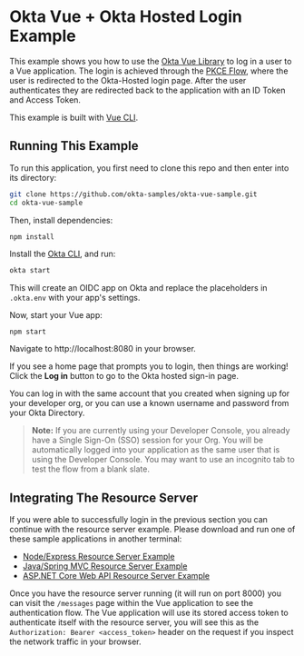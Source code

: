 # Okta Vue + Okta Hosted Login Example

This example shows you how to use the [Okta Vue Library][] to log in a user to a Vue application.  The login is achieved through the [PKCE Flow][], where the user is redirected to the Okta-Hosted login page.  After the user authenticates they are redirected back to the application with an ID Token and Access Token.

This example is built with [Vue CLI][].

## Running This Example

To run this application, you first need to clone this repo and then enter into its directory:

```bash
git clone https://github.com/okta-samples/okta-vue-sample.git
cd okta-vue-sample
```

Then, install dependencies:

```bash
npm install
```

Install the [Okta CLI][], and run:

```bash
okta start
```

This will create an OIDC app on Okta and replace the placeholders in `.okta.env` with your app's settings.

Now, start your Vue app:

```
npm start
```

Navigate to http://localhost:8080 in your browser.

If you see a home page that prompts you to login, then things are working! Click the **Log in** button to go to the Okta hosted sign-in page.

You can log in with the same account that you created when signing up for your developer org, or you can use a known username and password from your Okta Directory.

> **Note:** If you are currently using your Developer Console, you already have a Single Sign-On (SSO) session for your Org. You will be automatically logged into your application as the same user that is using the Developer Console. You may want to use an incognito tab to test the flow from a blank slate.

## Integrating The Resource Server

If you were able to successfully login in the previous section you can continue with the resource server example. Please download and run one of these sample applications in another terminal:

* [Node/Express Resource Server Example](https://github.com/okta/samples-nodejs-express-4/tree/master/resource-server)
* [Java/Spring MVC Resource Server Example](https://github.com/okta/samples-java-spring-mvc/tree/master/resource-server)
* [ASP.NET Core Web API Resource Server Example](https://github.com/okta/samples-aspnetcore/tree/master/samples-aspnetcore-2x/resource-server)

Once you have the resource server running (it will run on port 8000) you can visit the `/messages` page within the Vue application to see the authentication flow.  The Vue application will use its stored access token to authenticate itself with the resource server, you will see this as the `Authorization: Bearer <access_token>` header on the request if you inspect the network traffic in your browser.

[Okta CLI]: https://cli.okta.com
[Vue CLI]: https://github.com/vuejs/vue-cli
[PKCE Flow]: https://developer.okta.com/docs/guides/implement-auth-code-pkce
[Okta Vue Library]: https://github.com/okta/okta-vue
